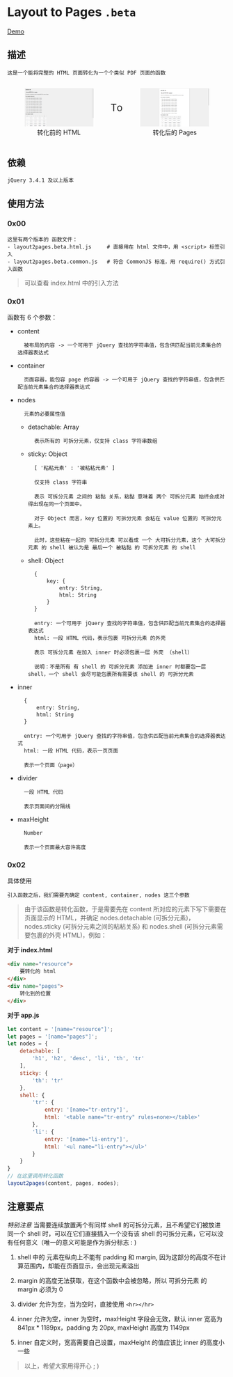 # Layout to Pages `.beta`

[Demo](https://guitenbay.github.io/layout2pages/index.html)

## 描述

    这是一个能将完整的 HTML 页面转化为一个个类似 PDF 页面的函数

<div style="display: flex;justify-content:space-around;align-items:center">
<figure style="flex: 1">
    <img src="./img/layout2pages-html.png">
    <figcaption style="text-align: center">转化前的 HTML</figcaption>
</figure>
<span style="font-size: 1.4rem;letter-spacing: 1.4px;transform: translateY(-0.7rem)">To</span>
<figure style="flex: 1">
    <img src="./img/layout2pages-pages.png">
    <figcaption style="text-align: center">转化后的 Pages</figcaption>
</figure>
</div>

## 依赖

    jQuery 3.4.1 及以上版本

## 使用方法

### 0x00
    这里有两个版本的 函数文件：
    - layout2pages.beta.html.js     # 直接用在 html 文件中，用 <script> 标签引入
    - layout2pages.beta.common.js   # 符合 CommonJS 标准，用 require() 方式引入函数

> 可以查看 index.html 中的引入方法

### 0x01

函数有 6 个参数：

- content   
    
        被布局的内容 -> 一个可用于 jQuery 查找的字符串值，包含供匹配当前元素集合的选择器表达式

- container 
        
        页面容器，能包容 page 的容器 -> 一个可用于 jQuery 查找的字符串值，包含供匹配当前元素集合的选择器表达式
    
- nodes

        元素的必要属性值
        
    - detachable: Array
    
            表示所有的 可拆分元素，仅支持 class 字符串数组
    
    - sticky: Object
    
            [ '粘粘元素' : '被粘粘元素' ] 

            仅支持 class 字符串

            表示 可拆分元素 之间的 粘黏 关系，粘黏 意味着 两个 可拆分元素 始终会成对得出现在同一个页面中。
            
            对于 Object 而言，key 位置的 可拆分元素 会粘在 value 位置的 可拆分元素上。
            
            此时，这些粘在一起的 可拆分元素 可以看成 一个 大可拆分元素，这个 大可拆分元素 的 shell 被认为是 最后一个 被粘黏 的 可拆分元素 的 shell
    
    - shell: Object 
    
            { 
                key: { 
                    entry: String, 
                    html: String
                }
            }

            entry: 一个可用于 jQuery 查找的字符串值，包含供匹配当前元素集合的选择器表达式
            html: 一段 HTML 代码，表示包裹 可拆分元素 的外壳

            表示 可拆分元素 在加入 inner 时必须包裹一层 外壳 （shell）
            
            说明：不是所有 有 shell 的 可拆分元素 添加进 inner 时都要包一层 shell，一个 shell 会尽可能包裹所有需要该 shell 的 可拆分元素

- inner

        {
            entry: String,
            html: String
        }

        entry: 一个可用于 jQuery 查找的字符串值，包含供匹配当前元素集合的选择器表达式
        html: 一段 HTML 代码，表示一页页面
        
        表示一个页面（page）

- divider

        一段 HTML 代码
        
        表示页面间的分隔线

- maxHeight

        Number

        表示一个页面最大容许高度

### 0x02 

具体使用

    引入函数之后，我们需要先确定 content, container, nodes 这三个参数
    
> 由于该函数是转化函数，于是需要先在 content 所对应的元素下写下需要在页面显示的 HTML，并确定 nodes.detachable (可拆分元素)，nodes.sticky (可拆分元素之间的粘粘关系) 和 nodes.shell (可拆分元素需要包裹的外壳 HTML)，例如：

**对于 index.html**

```html
<div name="resource">
    要转化的 html
</div>
<div name="pages">
    转化到的位置
</div>
```

**对于 app.js**

```js
let content = '[name="resource"]';
let pages = '[name="pages"]';
let nodes = {
    detachable: [
        'h1', 'h2', 'desc', 'li', 'th', 'tr'
    ],
    sticky: {
        'th': 'tr'
    },
    shell: {
        'tr': {
            entry: '[name="tr-entry"]',
            html: '<table name="tr-entry" rules=none></table>'
        },
        'li': {
            entry: '[name="li-entry"]',
            html: '<ul name="li-entry"></ul>'
        }
    }
}
// 在这里调用转化函数
layout2pages(content, pages, nodes);
```

## 注意要点

*特别注意*
当需要连续放置两个有同样 shell 的可拆分元素，且不希望它们被放进同一个 shell 时，可以在它们直接插入一个没有该 shell 的可拆分元素，它可以没有任何意义（唯一的意义可能是作为拆分标志 : )

1. shell 中的 元素在纵向上不能有 padding 和 margin, 因为这部分的高度不在计算范围内，却能在页面显示，会出现元素溢出

2. margin 的高度无法获取，在这个函数中会被忽略，所以 可拆分元素 的 margin 必须为 0

3. divider 允许为空，当为空时，直接使用 `<hr></hr>`

4. inner 允许为空，inner 为空时，maxHeight 字段会无效，默认 inner 宽高为 841px * 1189px，padding 为 20px, maxHeight 高度为 1149px

5. inner 自定义时，宽高需要自己设置，maxHeight 的值应该比 inner 的高度小一些

> 以上，希望大家用得开心 ; )
